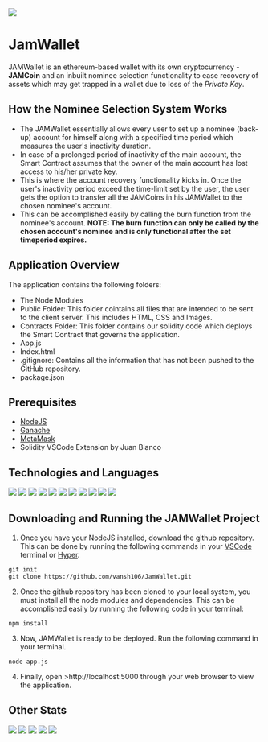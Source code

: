 <img src = "http://ForTheBadge.com/images/badges/built-by-developers.svg">

# JamWallet
JAMWallet is an ethereum-based wallet with its own cryptocurrency - **JAMCoin** and an inbuilt nominee selection functionality to ease recovery of assets which may get trapped in a wallet due to loss of the *Private Key*.
## How the Nominee Selection System Works
* The JAMWallet essentially allows every user to set up a nominee (back-up) account for himself along with a specified time period which measures the user's inactivity duration. 
* In case of a prolonged period of inactivity of the main account, the Smart Contract assumes that the owner of the main account has lost access to his/her private key.
* This is where the account recovery functionality kicks in. Once the user's inactivity period exceed the time-limit set by the user, the user gets the option to transfer all the JAMCoins in his JAMWallet to the chosen nominee's account.
*  This can be accomplished easily by calling the burn function from the nominee's account. **NOTE: The burn function can only be called by the chosen account's nominee and is only functional after the set timeperiod expires.**

## Application Overview
The application contains the following folders:
* The Node Modules
* Public Folder: This folder cointains all files that are intended to be sent to the client server. This includes HTML, CSS and Images.
* Contracts Folder: This folder contains our solidity code which deploys the Smart Contract that governs the application.
* App.js
* Index.html
* .gitignore: Contains all the information that has not been pushed to the GitHub repository.
* package.json

## Prerequisites
* [NodeJS](https://nodejs.org/en/)
* [Ganache](https://trufflesuite.com/ganache/)
* [MetaMask](https://metamask.io/)
* Solidity VSCode Extension by Juan Blanco

## Technologies and Languages

<img src = "https://img.shields.io/badge/HTML5-E34F26?style=for-the-badge&logo=html5&logoColor=white"/>
<img src = "https://img.shields.io/badge/CSS-239120?&style=for-the-badge&logo=css3&logoColor=white"/>
<img src = "https://img.shields.io/badge/JavaScript-323330?style=for-the-badge&logo=javascript&logoColor=F7DF1E">
<img src = "https://img.shields.io/badge/CSS3-1572B6?style=for-the-badge&logo=css3&logoColor=white">
<img src = "https://img.shields.io/badge/Express.js-404D59?style=for-the-badge">
<img src = "https://img.shields.io/badge/Bootstrap-563D7C?style=for-the-badge&logo=bootstrap&logoColor=white">
<img src="https://img.shields.io/badge/github%20-%23121011.svg?&style=for-the-badge&logo=github&logoColor=white"/>
<img src = "https://img.shields.io/badge/Hyper-000000?style=for-the-badge&logo=hyper&logoColor=white">
<img src="https://img.shields.io/badge/Ethereum-3C3C3D?style=for-the-badge&logo=Ethereum&logoColor=white"/>
<img src = "https://img.shields.io/badge/Visual_Studio_Code-0078D4?style=for-the-badge&logo=visual%20studio%20code&logoColor=white">
<img src = "https://img.shields.io/badge/Canva-%2300C4CC.svg?&style=for-the-badge&logo=Canva&logoColor=white">

## Downloading and Running the JAMWallet Project

1. Once you have your NodeJS installed, download the  github repository. This can be done by running the following commands in your [VSCode](https://code.visualstudio.com/) terminal or [Hyper](https://hyper.is/).
``` 
git init
git clone https://github.com/vansh106/JamWallet.git
```
2. Once the github repository has been cloned to your local system, you must install all the node modules and dependencies. This can be accomplished easily by running the following code in your terminal:
```
npm install
```
3. Now, JAMWallet is ready to be deployed. Run the following command in your terminal.
```
node app.js
```
4. Finally, open >http://localhost:5000 through your web browser to view the application.
    
## Other Stats
<img src="https://img.shields.io/github/issues-pr-closed/vansh106/JamWallet.svg"/>
<img src="https://img.shields.io/github/watchers/vansh106/JamWallet.svg"/>
<img src="https://badge-size.herokuapp.com/vansh106/JamWallet/master/node_modules"/>
<img src="https://img.shields.io/github/issues-pr/{username}/{repo-name}.svg"/>
<img src="https://img.shields.io/github/downloads/{username}/{repo-name}/total.svg"/>
